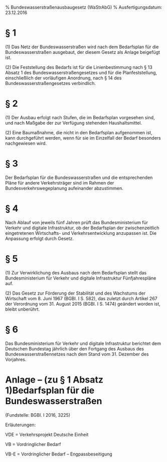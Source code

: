 % Bundeswasserstraßenausbaugesetz  (WaStrAbG)
% Ausfertigungsdatum: 23.12.2016
 
# § 1

(1) Das Netz der Bundeswasserstraßen wird nach dem Bedarfsplan für die Bundeswasserstraßen ausgebaut, der diesem Gesetz als Anlage beigefügt ist.

(2) Die Feststellung des Bedarfs ist für die Linienbestimmung nach § 13 Absatz 1 des Bundeswasserstraßengesetzes und für die Planfeststellung, einschließlich der vorläufigen Anordnung, nach § 14 des Bundeswasserstraßengesetzes verbindlich.

# § 2

(1) Der Ausbau erfolgt nach Stufen, die im Bedarfsplan vorgesehen sind, und nach Maßgabe der zur Verfügung stehenden Haushaltsmittel.

(2) Eine Baumaßnahme, die nicht in den Bedarfsplan aufgenommen ist, kann durchgeführt werden, wenn für sie im Einzelfall der Bedarf besonders nachgewiesen wird.

# § 3

Der Bedarfsplan für die Bundeswasserstraßen und die entsprechenden Pläne für andere Verkehrsträger sind im Rahmen der Bundesverkehrswegeplanung aufeinander abzustimmen.

# § 4

Nach Ablauf von jeweils fünf Jahren prüft das Bundesministerium für Verkehr und digitale Infrastruktur, ob der Bedarfsplan der zwischenzeitlich eingetretenen Wirtschafts- und Verkehrsentwicklung anzupassen ist. Die Anpassung erfolgt durch Gesetz.

# § 5

(1) Zur Verwirklichung des Ausbaus nach dem Bedarfsplan stellt das Bundesministerium für Verkehr und digitale Infrastruktur Fünfjahrespläne auf.

(2) Das Gesetz zur Förderung der Stabilität und des Wachstums der Wirtschaft vom 8. Juni 1967 (BGBl. I S. 582), das zuletzt durch Artikel 267 der Verordnung vom 31. August 2015 (BGBl. I S. 1474) geändert worden ist, bleibt unberührt.

# § 6

Das Bundesministerium für Verkehr und digitale Infrastruktur berichtet dem Deutschen Bundestag jährlich über den Fortgang des Ausbaus des Bundeswasserstraßennetzes nach dem Stand vom 31. Dezember des Vorjahres.

# Anlage – (zu § 1 Absatz 1)Bedarfsplan für die Bundeswasserstraßen

(Fundstelle: BGBl. I 2016, 3225)

Erläuterungen:

VDE = Verkehrsprojekt Deutsche Einheit

VB = Vordringlicher Bedarf

VB-E = Vordringlicher Bedarf – Engpassbeseitigung
